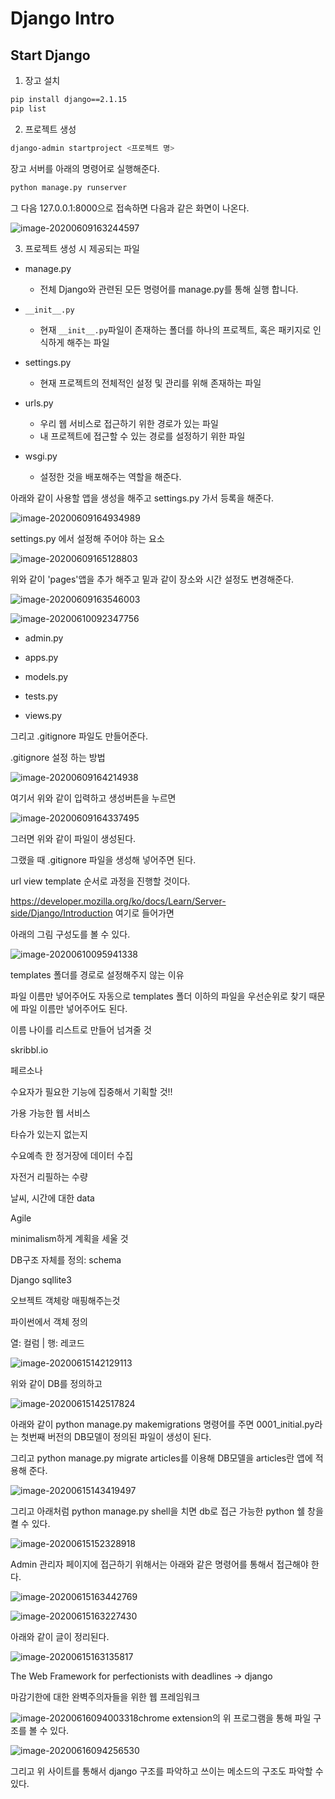 # Django Intro

## Start Django

1. 장고 설치

```bash
pip install django==2.1.15
pip list
```

2. 프로젝트 생성

```bash
django-admin startproject <프로젝트 명>
```

장고 서버를 아래의 명령어로 실행해준다.

```bash
python manage.py runserver
```

그 다음 127.0.0.1:8000으로 접속하면 다음과 같은 화면이 나온다.

![image-20200609163244597](C:\Users\student\AppData\Roaming\Typora\typora-user-images\image-20200609163244597.png)



3. 프로젝트 생성 시 제공되는 파일

* manage.py
  * 전체 Django와 관련된 모든 명령어를 manage.py를 통해 실행 합니다.

* `__init__.py`
  * 현재 `__init__.py`파일이 존재하는 폴더를 하나의 프로젝트, 혹은 패키지로 인식하게 해주는 파일

* settings.py
  * 현재 프로젝트의 전체적인 설정 및 관리를 위해 존재하는 파일
* urls.py
  * 우리 웹 서비스로 접근하기 위한 경로가 있는 파일
  * 내 프로젝트에 접근할 수 있는 경로를 설정하기 위한 파일
* wsgi.py
  * 설정한 것을 배포해주는 역할을 해준다.

아래와 같이 사용할 앱을 생성을 해주고 settings.py 가서 등록을 해준다.

![image-20200609164934989](images/image-20200609164934989.png)

settings.py 에서 설정해 주어야 하는 요소

![image-20200609165128803](images/image-20200609165128803.png)

위와 같이 'pages'앱을 추가 해주고 밑과 같이 장소와 시간 설정도 변경해준다.

![image-20200609163546003](images/image-20200609163546003.png)



![image-20200610092347756](images/image-20200610092347756.png)



* admin.py
* apps.py
* models.py
* tests.py

* views.py

그리고 .gitignore 파일도 만들어준다.

.gitignore 설정 하는 방법

![image-20200609164214938](images/image-20200609164214938.png)

여기서 위와 같이 입력하고 생성버튼을 누르면

![image-20200609164337495](images/image-20200609164337495.png)

그러면 위와 같이 파일이 생성된다.

그랬을 때 .gitignore 파일을 생성해 넣어주면 된다.



url  view template 순서로 과정을 진행할 것이다.

https://developer.mozilla.org/ko/docs/Learn/Server-side/Django/Introduction 여기로 들어가면

아래의 그림 구성도를 볼 수 있다.

![image-20200610095941338](images/image-20200610095941338.png)

templates 폴더를 경로로 설정해주지 않는 이유

파일 이름만 넣어주어도 자동으로 templates 폴더 이하의 파일을 우선순위로 찾기 때문에 파일 이름만 넣어주어도 된다. 

이름 나이를 리스트로 만들어 넘겨줄 것

skribbl.io

페르소나

수요자가 필요한 기능에 집중해서 기획할 것!!

가용 가능한 웹 서비스

타슈가 있는지 없는지

수요예측 한 정거장에 데이터 수집

자전거 리필하는 수량

날씨, 시간에 대한 data

Agile

minimalism하게 계획을 세울 것

DB구조 자체를 정의: schema

Django sqllite3

오브젝트 객체랑 매핑해주는것

파이썬에서 객체 정의

열: 컬럼 | 행: 레코드







![image-20200615142129113](images/image-20200615142129113.png)

위와 같이 DB를 정의하고 

![image-20200615142517824](images/image-20200615142517824.png)

아래와 같이 python manage.py makemigrations 명령어를 주면 0001_initial.py라는  첫번째 버전의 DB모델이 정의된 파일이 생성이 된다.

그리고 python manage.py migrate articles를 이용해 DB모델을 articles란 앱에 적용해 준다.



![image-20200615143419497](images/image-20200615143419497.png)

그리고 아래처럼 python manage.py shell을 치면 db로 접근 가능한 python 쉘 창을 켤 수 있다.

![image-20200615152328918](images/image-20200615152328918.png)

 Admin 관리자 페이지에 접근하기 위해서는 아래와 같은 명령어를 통해서 접근해야 한다.

![image-20200615163442769](images/image-20200615163442769.png)



![image-20200615163227430](images/image-20200615163227430.png)

아래와 같이 글이 정리된다.

![image-20200615163135817](images/image-20200615163135817.png)

The Web Framework for perfectionists with deadlines → django

마감기한에 대한  완벽주의자들을 위한 웹 프레임워크

![image-20200616094003318](images/image-20200616094003318.png)chrome extension의 위 프로그램을 통해 파일 구조를 볼 수 있다.



![image-20200616094256530](images/image-20200616094256530.png)

그리고 위 사이트를 통해서 django 구조를 파악하고 쓰이는 메소드의 구조도 파악할 수 있다.

